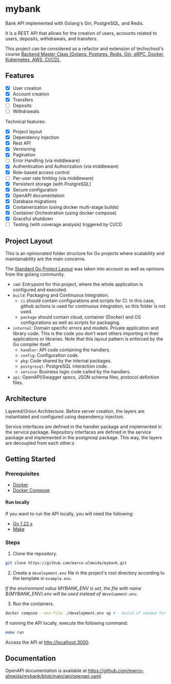 # mybank

Bank API implemented with Golang's Gin, PostgreSQL, and Redis.

It is a REST API that allows for the creation of users, accounts related to users, deposits, withdrawals, and transfers.

This project can be considered as a refactor and extension of techschool's course [Backend Master Class [Golang, Postgres, Redis, Gin, gRPC, Docker, Kubernetes, AWS, CI/CD]
](https://www.udemy.com/course/backend-master-class-golang-postgresql-kubernetes/).

## Features

- [X] User creation
- [X] Account creation
- [X] Transfers
- [ ] Deposits
- [ ] Withdrawals

Technical features:

- [X] Project layout
- [X] Dependency Injection
- [X] Rest API
- [X] Versioning
- [X] Pagination
- [ ] Error Handling (via middleware)
- [X] Authentication and Authorization (via middleware)
- [X] Role-based access control
- [ ] Per-user rate limiting (via middleware)
- [X] Persistent storage (with PostgreSQL)
- [X] Secure configuration
- [X] OpenAPI documentation
- [X] Database migrations
- [X] Containerization (using docker multi-stage builds)
- [X] Container Orchestration (using docker compose)
- [X] Graceful shutdown
- [ ] Testing (with coverage analysis) triggered by CI/CD

## Project Layout

This is an opinionated folder structure for Go projects where scalability and maintainability are the main concerns.

The [Standard Go Project Layout](https://github.com/golang-standards/project-layout/tree/master) was taken into account as well as opinions from the golang community.

- `cmd`: Entrypoint for this project, where the whole application is configured and executed.
- `build`: Packaging and Continuous Integration.
  - `ci` should contain configurations and scripts for CI. In this case, github actions is used for continuous integration, so this folder is not used.
  - `package` should contain cloud, container (Docker) and OS configurations as well as scripts for packaging.
- `internal`: Domain specific errors and models. Private application and library code. This is the code you don't want others importing in their applications or libraries. Note that this layout pattern is enforced by the Go compiler itself.
  - `handler`: API code containing the handlers.
  - `config`: Configuration code.
  - `pkg`: Code shared by the internal packages.
  - `postgresql`: PostgreSQL interaction code.
  - `service`: Business logic code called by the handlers.
- `api`: OpenAPI/Swagger specs, JSON schema files, protocol definition files.

## Architecture

Layered/Onion Architecture. Before server creation, the layers are instantiated and configured using dependency injection.

Service interfaces are defined in the handler package and implemented in the service package.
Repository interfaces are defined in the service package and implemented in the postgresql package.
This way, the layers are decoupled from each other.s

## Getting Started

### Prerequisites

- [Docker](https://docs.docker.com/get-docker/)
- [Docker Compose](https://docs.docker.com/compose/install/)

#### Run locally

If you want to run the API locally, you will need the following:

- [Go 1.22.x](https://golang.org/dl/)
- [Make](https://www.gnu.org/software/make/)

### Steps

1. Clone the repository.

```sh
git clone https://github.com/marco-almeida/mybank.git
```

2. Create a `development.env` file in the project's root directory according to the template in `example.env`.

*If the environment value MYBANK_ENV is set, the file with name ${MYBANK_ENV}.env will be used instead of `development.env`.*

3. Run the containers.

```sh
docker compose --env-file ./development.env up # --build if needed for a new image, -d for detached mode
```

If running the API locally, execute the following command:

```sh
make run
```

Access the API at <http://localhost:3000>.

## Documentation

OpenAPI documentation is available at <https://github.com/marco-almeida/mybank/blob/main/api/openapi.yaml>.
